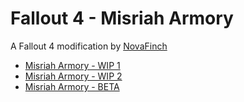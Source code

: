 # Fallout 4 - Misriah Armory
A Fallout 4 modification by [NovaFinch](https://www.nexusmods.com/users/38614105)
* [Misriah Armory - WIP 1](https://www.nexusmods.com/fallout4/images/98689)
* [Misriah Armory - WIP 2](https://www.nexusmods.com/fallout4/images/104225)
* [Misriah Armory - BETA](https://www.nexusmods.com/fallout4/images/99398)
